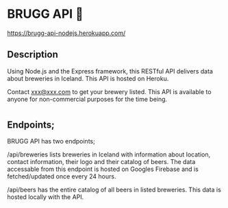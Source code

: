 # BRUGG API :beer:

https://brugg-api-nodejs.herokuapp.com/

## Description

Using Node.js and the Express framework, this RESTful API delivers data about breweries in Iceland. This API is hosted on Heroku.

Contact xxx@xxx.com to get your brewery listed. This API is available to anyone for non-commercial purposes for the time being.

#

## Endpoints;

BRUGG API has two endpoints;

/api/breweries lists breweries in Iceland with information about location, contact information, their logo and their catalog of beers. The data accessable from this endpoint is hosted on Googles Firebase and is fetched/updated once every 24 hours.

/api/beers has the entire catalog of all beers in listed breweries. This data is hosted locally with the API.
